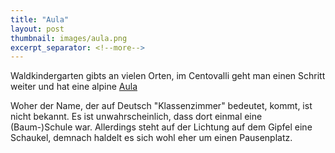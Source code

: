 ```yaml
---
title: "Aula"
layout: post
thumbnail: images/aula.png
excerpt_separator: <!--more-->
---
```


Waldkindergarten gibts an vielen Orten, im Centovalli geht man einen Schritt weiter und hat eine alpine [Aula](https://s.geo.admin.ch/dkpbk4znhpfw)

Woher der Name, der auf Deutsch "Klassenzimmer" bedeutet, kommt, ist nicht bekannt. Es ist unwahrscheinlich, dass dort einmal eine (Baum-)Schule war. Allerdings steht auf der Lichtung auf dem Gipfel eine Schaukel, demnach haldelt es sich wohl eher um einen Pausenplatz.
<!--more-->
